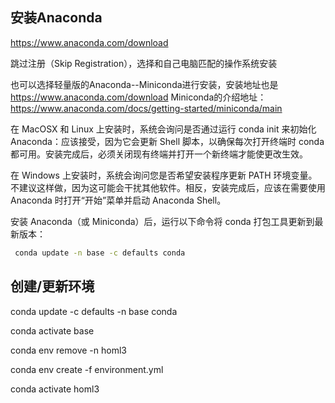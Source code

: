 ## 安装Anaconda

https://www.anaconda.com/download

跳过注册（Skip Registration），选择和自己电脑匹配的操作系统安装

也可以选择轻量版的Anaconda--Miniconda进行安装，安装地址也是 https://www.anaconda.com/download
Miniconda的介绍地址：https://www.anaconda.com/docs/getting-started/miniconda/main

在 MacOSX 和 Linux 上安装时，系统会询问是否通过运行 conda init 来初始化 Anaconda：应该接受，因为它会更新 Shell 脚本，以确保每次打开终端时 conda 都可用。安装完成后，必须关闭现有终端并打开一个新终端才能使更改生效。

在 Windows 上安装时，系统会询问您是否希望安装程序更新 PATH 环境变量。不建议这样做，因为这可能会干扰其他软件。相反，安装完成后，应该在需要使用 Anaconda 时打开“开始”菜单并启动 Anaconda Shell。

安装 Anaconda（或 Miniconda）后，运行以下命令将 conda 打包工具更新到最新版本：

```bash
 conda update -n base -c defaults conda
```


## 创建/更新环境
conda update -c defaults -n base conda

conda activate base

conda env remove -n homl3

conda env create -f environment.yml

conda activate homl3





